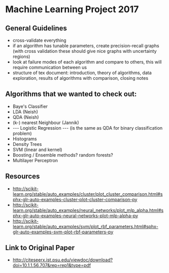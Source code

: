 # Machine Learning Project 2017
## General Guidelines

- cross-validate everything
- if an algorithm has tunable parameters, create precision-recall graphs (with cross validation these should give nice graphs with uncertainty regions)
- look at failure modes of each algorithm and compare to others, this will require communication between us
- structure of tex document:
introduction, theory of algorithms, data exploration, results of algorithms with comparison, closing notes

## Algorithms that we wanted to check out:

- Baye's Classifier
- LDA (Neish)
- QDA (Neish)
- (k-) nearest Neighbour (Jannik)
- --- Logistic Regression --- (is the same as QDA for binary classification problem) 
- Histograms
- Density Trees
- SVM (linear and kernel)
- Boosting / Ensemble methods? random forests?
- Multilayer Perceptron

## Resources

- http://scikit-learn.org/stable/auto_examples/cluster/plot_cluster_comparison.html#sphx-glr-auto-examples-cluster-plot-cluster-comparison-py
- http://scikit-learn.org/stable/auto_examples/neural_networks/plot_mlp_alpha.html#sphx-glr-auto-examples-neural-networks-plot-mlp-alpha-py
- http://scikit-learn.org/stable/auto_examples/svm/plot_rbf_parameters.html#sphx-glr-auto-examples-svm-plot-rbf-parameters-py


## Link to Original Paper

- http://citeseerx.ist.psu.edu/viewdoc/download?doi=10.1.1.56.707&rep=rep1&type=pdf
